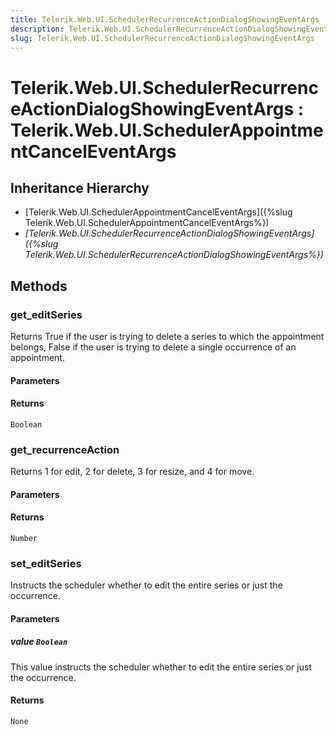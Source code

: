 ```yaml
---
title: Telerik.Web.UI.SchedulerRecurrenceActionDialogShowingEventArgs
description: Telerik.Web.UI.SchedulerRecurrenceActionDialogShowingEventArgs
slug: Telerik.Web.UI.SchedulerRecurrenceActionDialogShowingEventArgs
---
```


# Telerik.Web.UI.SchedulerRecurrenceActionDialogShowingEventArgs : Telerik.Web.UI.SchedulerAppointmentCancelEventArgs

## Inheritance Hierarchy

* [Telerik.Web.UI.SchedulerAppointmentCancelEventArgs]({%slug Telerik.Web.UI.SchedulerAppointmentCancelEventArgs%})
* *[Telerik.Web.UI.SchedulerRecurrenceActionDialogShowingEventArgs]({%slug Telerik.Web.UI.SchedulerRecurrenceActionDialogShowingEventArgs%})*


## Methods

### get_editSeries

Returns True if the user is trying to delete a series to which the appointment belongs, False if the user is trying to delete a single occurrence of an appointment.

#### Parameters

#### Returns

`Boolean`

### get_recurrenceAction

Returns 1 for edit, 2 for delete, 3 for resize, and 4 for move.

#### Parameters

#### Returns

`Number`

### set_editSeries

Instructs the scheduler whether to edit the entire series or just the occurrence.

#### Parameters

##### value `Boolean`

This value instructs the scheduler whether to edit the entire series or just the occurrence.

#### Returns

`None`

